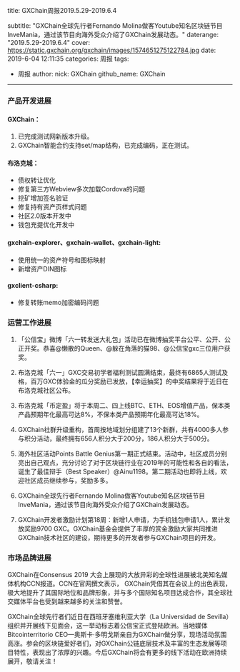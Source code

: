 title: GXChain周报2019.5.29-2019.6.4

subtitle: "GXChain全球先行者Fernando Molina做客Youtube知名区块链节目InveMania，通过该节目向海外受众介绍了GXChain发展动态。"
daterange: "2019.5.29-2019.6.4"
cover: https://static.gxchain.org/gxchain/images/1574651275122784.jpg
date: 2019-6-04 12:11:35
categories: 周报
tags:
  - 周报
author:
    nick: GXChain
    github_name: GXChain
---

### 产品开发进展
#### GXChain：
1. 已完成测试网新版本升级。
2. GXChain智能合约支持set/map结构，已完成编码，正在测试。

#### 布洛克城：
- 债权转让优化
- 修复第三方Webview多次加载Cordova的问题
- 挖矿增加签名验证
- 修复持有资产页样式问题
- 社区2.0版本开发中
- 钱包充提优化开发中

#### gxchain-explorer、gxchain-wallet、gxchain-light:
- 使用统一的资产符号和图标映射
- 新增资产DIN图标

#### gxclient-csharp:
- 修复转账memo加密编码问题

### 运营工作进展
 
1.	「公信宝」微博「六一转发送大礼包」活动已在微博抽奖平台公平、公开、公正开奖。恭喜@懒散的Queen、@躲在角落的猫98、@公信宝gxc三位用户获奖。
2.	布洛克城「六一」GXC交易初学者福利测试圆满结束，最终有6865人测试及格，百万GXC体验金的瓜分奖励已发放，【幸运抽奖】的中奖结果将于近日在布洛克城社区公布。
3.	布洛克城「币定盈」将于本周二、四上线BTC、ETH、EOS增值产品，保本类产品预期年化最高可达8%，不保本类产品预期年化最高可达18%。
4.	GXChain社群升级重构，首周按地域划分组建了13个新群，共有4000多人参与积分活动，最终拥有656人积分大于200分，186人积分大于500分。

5.	海外社区活动Points Battle Genius第一期正式结束。活动中，社区成员分别亮出自己观点，充分讨论了对于区块链行业在2019年的可能性和各自的看法，诞生了最佳辩手（Best Speaker）@Ainu1198。第二期活动也即将上线，欢迎社区成员继续参与，奖励多多。

6.	GXChain全球先行者Fernando Molina做客Youtube知名区块链节目InveMania，通过该节目向海外受众介绍了GXChain发展动态。

7.	GXChain开发者激励计划第18周：新增1人申请，为手机钱包申请1人，累计发放奖励9700 GXC。GXChain基金会提供了丰厚的赏金激励大家共同推进GXChain技术社区的建设，期待更多的开发者参与GXChain项目的开发。


### 市场品牌进展

GXChain在Consensus 2019 大会上展现的大放异彩的全球性进展被北美知名媒体机构CCN报道。CCN在官网撰文表示， GXChain凭借其在会议上的出色表现，极大地提升了其国际地位和品牌形象，并与多个国际知名项目达成合作，其全球社交媒体平台也受到越来越多的关注和赞誉。


GXChain全球先行者们近日在西班牙塞维利亚大学（La Universidad de Sevilla）组织并开展线下见面会，这一举动标志着公信宝正式登陆欧洲。当地媒体Bitcointerritorio CEO—奥斯卡·多明戈斯亲自为GXChain做分享，现场活动氛围高涨。参会的区块链爱好者们，对GXChain公链底层技术及丰富的生态发展等项目特性，表现出了浓厚的兴趣。今后GXChain将会有更多的线下活动在欧洲持续展开，敬请关注！